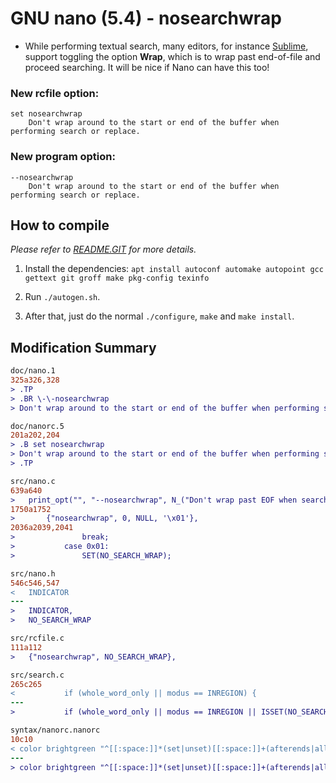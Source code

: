 # GNU nano (5.4) - nosearchwrap

- While performing textual search, many editors, for instance [Sublime](https://www.sublimetext.com/), support toggling the option **Wrap**, which is to wrap past end-of-file and proceed searching. It will be nice if Nano can have this too!


### New rcfile option:
```
set nosearchwrap
    Don't wrap around to the start or end of the buffer when performing search or replace.
```

### New program option:
```
--nosearchwrap
    Don't wrap around to the start or end of the buffer when performing search or replace.
```

## How to compile

*Please refer to [README.GIT](/README.GIT) for more details.*

1. Install the dependencies: `apt install autoconf automake autopoint gcc gettext git groff make pkg-config texinfo`

2. Run `./autogen.sh`.

3. After that, just do the normal `./configure`, `make` and `make install`.


## Modification Summary
```diff
doc/nano.1
325a326,328
> .TP
> .BR \-\-nosearchwrap
> Don't wrap around to the start or end of the buffer when performing search or replace.

doc/nanorc.5
201a202,204
> .B set nosearchwrap
> Don't wrap around to the start or end of the buffer when performing search or replace.
> .TP

src/nano.c
639a640
> 	print_opt("", "--nosearchwrap", N_("Don't wrap past EOF when search/replace"));
1750a1752
> 		{"nosearchwrap", 0, NULL, '\x01'},
2036a2039,2041
> 				break;
> 			case 0x01:
> 				SET(NO_SEARCH_WRAP);

src/nano.h
546c546,547
< 	INDICATOR
---
> 	INDICATOR,
> 	NO_SEARCH_WRAP

src/rcfile.c
111a112
> 	{"nosearchwrap", NO_SEARCH_WRAP},

src/search.c
265c265
< 			if (whole_word_only || modus == INREGION) {
---
> 			if (whole_word_only || modus == INREGION || ISSET(NO_SEARCH_WRAP)) {

syntax/nanorc.nanorc
10c10
< color brightgreen "^[[:space:]]*(set|unset)[[:space:]]+(afterends|allow_insecure_backup|atblanks|autoindent|backup|backwards|boldtext|breaklonglines|casesensitive|constantshow|cutfromcursor|emptyline|finalnewline|historylog|indicator|jumpyscrolling|linenumbers|locking|morespace|mouse|multibuffer|noconvert|nohelp|nopauses|nonewlines|nowrap|positionlog|preserve|quickblank|quiet|rawsequences|rebinddelete|regexp|saveonexit|showcursor|smarthome|smooth|softwrap|suspendable|tabstospaces|trimblanks|unix|view|wordbounds|zap)\>"
---
> color brightgreen "^[[:space:]]*(set|unset)[[:space:]]+(afterends|allow_insecure_backup|atblanks|autoindent|backup|backwards|boldtext|breaklonglines|casesensitive|constantshow|cutfromcursor|emptyline|finalnewline|historylog|indicator|jumpyscrolling|linenumbers|locking|morespace|mouse|multibuffer|noconvert|nohelp|nopauses|nosearchwrap|nonewlines|nowrap|positionlog|preserve|quickblank|quiet|rawsequences|rebinddelete|regexp|saveonexit|showcursor|smarthome|smooth|softwrap|suspendable|tabstospaces|trimblanks|unix|view|wordbounds|zap)\>"
```
